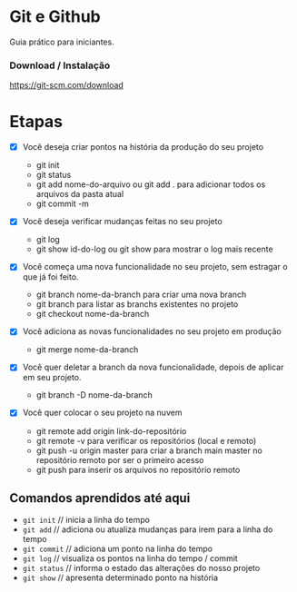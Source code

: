 # Git e Github

Guia prático para iniciantes.

### Download / Instalação

https://git-scm.com/download

# Etapas

- [x] Você deseja criar pontos na história da produção do seu projeto
	- git init
	- git status
	- git add nome-do-arquivo ou git add . para adicionar todos os arquivos da pasta atual
	- git commit -m

- [x] Você deseja verificar mudanças feitas no seu projeto
	- git log
	- git show id-do-log ou git show para mostrar o log mais recente

- [x] Você começa uma nova funcionalidade no seu projeto, sem estragar o que já foi feito.
	- git branch nome-da-branch para criar uma nova branch
	- git branch para listar as branchs existentes no projeto
	- git checkout nome-da-branch

- [x] Você adiciona as novas funcionalidades no seu projeto em produção
	- git merge nome-da-branch

- [x] Você quer deletar a branch da nova funcionalidade, depois de aplicar em seu projeto.
	- git branch -D nome-da-branch

- [x] Você quer colocar o seu projeto na nuvem
	- git remote add origin link-do-repositório
	- git remote -v para verificar os repositórios (local e remoto)
	- git push -u origin master para criar a branch main master no repositório remoto por ser o primeiro acesso
	- git push para inserir os arquivos no repositório remoto

## Comandos aprendidos até aqui

- `git init` // inicia a linha do tempo
- `git add` // adiciona ou atualiza mudanças para irem para a linha do tempo
- `git commit` // adiciona um ponto na linha do tempo
- `git log` // visualiza os pontos na linha do tempo / commit
- `git status` // informa o estado das alterações do nosso projeto
- `git show` // apresenta determinado ponto na história
